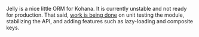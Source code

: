 Jelly is a nice little ORM for Kohana. It is currently unstable and not ready for production. That said, [work is being done](http://github.com/jonathangeiger/jelly-tests) on unit testing the module, stabilizing the API, and adding features such as lazy-loading and composite keys.